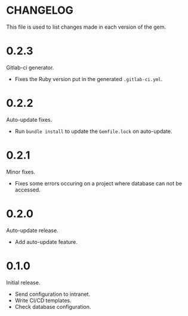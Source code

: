 #  CHANGELOG

This file is used to list changes made in each version of the gem.

# 0.2.3

Gitlab-ci generator.

- Fixes the Ruby version put in the generated `.gitlab-ci.yml`.

# 0.2.2

Auto-update fixes.

- Run `bundle install` to update the `Gemfile.lock` on auto-update.

# 0.2.1

Minor fixes.

- Fixes some errors occuring on a project where database can not be accessed.

# 0.2.0

Auto-update release.

- Add auto-update feature.

# 0.1.0

Initial release.

- Send configuration to intranet.
- Write CI/CD templates.
- Check database configuration.
